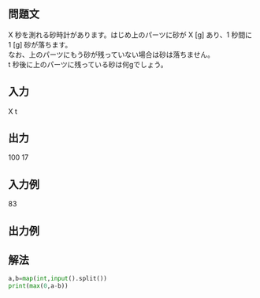## 問題文
X 秒を測れる砂時計があります。はじめ上のパーツに砂が X [g] あり、1 秒間に 1 [g] 砂が落ちます。  
なお、上のパーツにもう砂が残っていない場合は砂は落ちません。  
t 秒後に上のパーツに残っている砂は何gでしょう。
## 入力
X t
## 出力
100 17
## 入力例
83
## 出力例

## 解法

```python
a,b=map(int,input().split())
print(max(0,a-b))